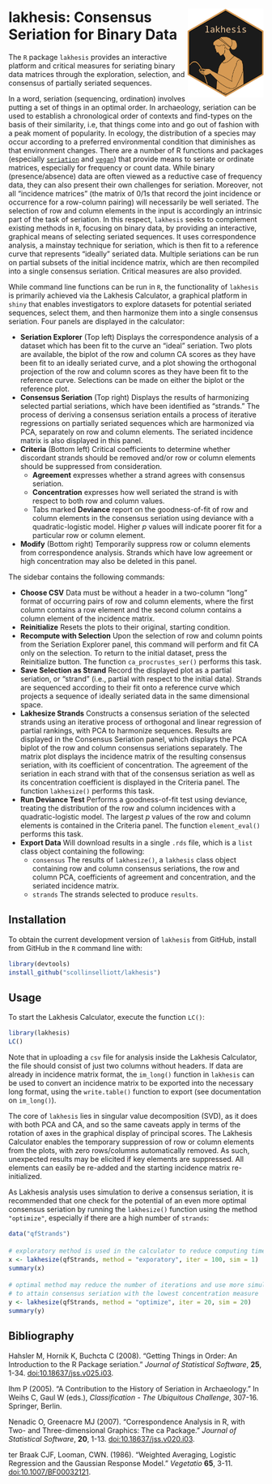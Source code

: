 
<!-- README.md is generated from README.Rmd. Please edit that file -->

# <img src="man/figures/logo.png" align="right" width="150px"/> lakhesis: Consensus Seriation for Binary Data

<!-- badges: start -->
<!-- badges: end -->

The `R` package `lakhesis` provides an interactive platform and critical
measures for seriating binary data matrices through the exploration,
selection, and consensus of partially seriated sequences.

In a word, seriation (sequencing, ordination) involves putting a set of
things in an optimal order. In archaeology, seriation can be used to
establish a chronological order of contexts and find-types on the basis
of their similarity, i.e, that things come into and go out of fashion
with a peak moment of popularity. In ecology, the distribution of a
species may occur according to a preferred environmental condition that
diminishes as that environment changes. There are a number of R
functions and packages (especially
[`seriation`](https://github.com/mhahsler/seriation) and
[`vegan`](https://CRAN.R-project.org/package=vegan)) that provide means
to seriate or ordinate matrices, especially for frequency or count data.
While binary (presence/absence) data are often viewed as a reductive
case of frequency data, they can also present their own challenges for
seriation. Moreover, not all “incidence matrices” (the matrix of 0/1s
that record the joint incidence or occurrence for a row-column pairing)
will necessarily be well seriated. The selection of row and column
elements in the input is accordingly an intrinsic part of the task of
seriation. In this respect, `lakhesis` seeks to complement existing
methods in `R`, focusing on binary data, by providing an interactive,
graphical means of selecting seriated sequences. It uses correspondence
analysis, a mainstay technique for seriation, which is then fit to a
reference curve that represents “ideally” seriated data. Multiple
seriations can be run on partial subsets of the initial incidence
matrix, which are then recompiled into a single consensus seriation.
Critical measures are also provided.

While command line functions can be run in `R`, the functionality of
`lakhesis` is primarily achieved via the Lakhesis Calculator, a
graphical platform in `shiny` that enables investigators to explore
datasets for potential seriated sequences, select them, and then
harmonize them into a single consensus seriation. Four panels are
displayed in the calculator:

- **Seriation Explorer** (Top left) Displays the correspondence analysis
  of a dataset which has been fit to the curve an “ideal” seriation. Two
  plots are available, the biplot of the row and column CA scores as
  they have been fit to an ideally seriated curve, and a plot showing
  the orthogonal projection of the row and column scores as they have
  been fit to the reference curve. Selections can be made on either the
  biplot or the reference plot.
- **Consensus Seriation** (Top right) Displays the results of
  harmonizing selected partial seriations, which have been identified as
  “strands.” The process of deriving a consensus seriation entails a
  process of iterative regressions on partially seriated sequences which
  are harmonized via PCA, separately on row and column elements. The
  seriated incidence matrix is also displayed in this panel.
- **Criteria** (Bottom left) Critical coefficients to determine whether
  discordant strands should be removed and/or row or column elements
  should be suppressed from consideration.
  - **Agreement** expresses whether a strand agrees with consensus
    seriation.
  - **Concentration** expresses how well seriated the strand is with
    respect to both row and column values.
  - Tabs marked **Deviance** report on the goodness-of-fit of row and
    column elements in the consensus seriation using deviance with a
    quadratic-logistic model. Higher $p$ values will indicate poorer fit
    for a particular row or column element.
- **Modify** (Bottom right) Temporarily suppress row or column elements
  from correspondence analysis. Strands which have low agreement or high
  concentration may also be deleted in this panel.

The sidebar contains the following commands:

- **Choose CSV** Data must be without a header in a two-column “long”
  format of occurring pairs of row and column elements, where the first
  column contains a row element and the second column contains a column
  element of the incidence matrix.
- **Reinitialize** Resets the plots to their original, starting
  condition.
- **Recompute with Selection** Upon the selection of row and column
  points from the Seriation Explorer panel, this command will perform
  and fit CA only on the selection. To return to the initial dataset,
  press the Reinitialize button. The function `ca_procrustes_ser()`
  performs this task.
- **Save Selection as Strand** Record the displayed plot as a partial
  seriation, or “strand” (i.e., partial with respect to the initial
  data). Strands are sequenced according to their fit onto a reference
  curve which projects a sequence of ideally seriated data in the same
  dimensional space.
- **Lakhesize Strands** Constructs a consensus seriation of the selected
  strands using an iterative process of orthogonal and linear regression
  of partial rankings, with PCA to harmonize sequences. Results are
  displayed in the Consensus Seriation panel, which displays the PCA
  biplot of the row and column consensus seriations separately. The
  matrix plot displays the incidence matrix of the resulting consensus
  seriation, with its coefficient of concentration. The agreement of the
  seriation in each strand with that of the consensus seriation as well
  as its concentration coefficient is displayed in the Criteria panel.
  The function `lakhesize()` performs this task.
- **Run Deviance Test** Performs a goodness-of-fit test using deviance,
  treating the distribution of the row and column incidences with a
  quadratic-logistic model. The largest $p$ values of the row and column
  elements is contained in the Criteria panel. The function
  `element_eval()` performs this task.
- **Export Data** Will download results in a single `.rds` file, which
  is a `list` class object containing the following:
  - `consensus` The results of `lakhesize()`, a `lakhesis` class object
    containing row and column consensus seriations, the row and column
    PCA, coefficients of agreement and concentration, and the seriated
    incidence matrix.
  - `strands` The strands selected to produce `results`.

## Installation

To obtain the current development version of `lakhesis` from GitHub,
install from GitHub in the `R` command line with:

``` r
library(devtools)
install_github("scollinselliott/lakhesis") 
```

## Usage

To start the Lakhesis Calculator, execute the function `LC()`:

``` r
library(lakhesis)
LC()
```

Note that in uploading a `csv` file for analysis inside the Lakhesis
Calculator, the file should consist of just two columns without headers.
If data are already in incidence matrix format, the `im_long()` function
in `lakhesis` can be used to convert an incidence matrix to be exported
into the necessary long format, using the `write.table()` function to
export (see documentation on `im_long()`).

The core of `lakhesis` lies in singular value decomposition (SVD), as it
does with both PCA and CA, and so the same caveats apply in terms of the
rotation of axes in the graphical display of principal scores. The
Lakhesis Calculator enables the temporary suppression of row or column
elements from the plots, with zero rows/columns automatically removed.
As such, unexpected results may be elicited if key elements are
suppressed. All elements can easily be re-added and the starting
incidence matrix re-initialized.

As Lakhesis analysis uses simulation to derive a consensus seriation, it
is recommended that one check for the potential of an even more optimal
consensus seriation by running the `lakhesize()` function using the
method `"optimize"`, especially if there are a high number of `strands`:

``` r
data("qfStrands")

# exploratory method is used in the calculator to reduce computing time (iterations = 100)
x <- lakhesize(qfStrands, method = "exporatory", iter = 100, sim = 1)
summary(x)

# optimal method may reduce the number of iterations and use more simulation runs 
# to attain consensus seriation with the lowest concentration measure 
y <- lakhesize(qfStrands, method = "optimize", iter = 20, sim = 20)
summary(y)
```

## Bibliography

Hahsler M, Hornik K, Buchcta C (2008). “Getting Things in Order: An
Introduction to the R Package seriation.” *Journal of Statistical
Software*, **25**, 1-34.
[doi:10.18637/jss.v025.i03](https://doi.org/10.18637/jss.v025.i03).

Ihm P (2005). “A Contribution to the History of Seriation in
Archaeology.” In Weihs C, Gaul W (eds.), *Classification - The
Ubiquitous Challenge*, 307-16. Springer, Berlin.

Nenadic O, Greenacre MJ (2007). “Correspondence Analysis in R, with Two-
and Three-dimensional Graphics: The ca Package.” *Journal of Statistical
Software*, **20**, 1-13.
[doi:10.18637/jss.v020.i03](https://doi.org/10.18637/jss.v020.i03).

ter Braak CJF, Looman, CWN. (1986). “Weighted Averaging, Logistic
Regression and the Gaussian Response Model.” *Vegetatio* **65**, 3-11.
[doi:10.1007/BF00032121](https://doi.org/10.1007/BF00032121).
